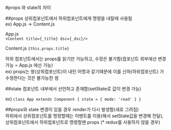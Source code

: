 #props 와 state의 차이


##props
상위컴포넌트에서 하위컴포넌트에게 명령을 내릴때 사용됨  
ex) App.js -> Content.js 

App.js  
``
    <Content title={_title} dsc={_dsc}/>
``  

Content.js 
``
 {this.props.title}
``

하위 컴포넌트에서는 props를 읽기만 가능하고, 수정은 불가함(컴포넌트 외부에선 변경 가능 = App.js <Conetne /> 에선 가능)  
ex) props는 왕(상위컴포넌트)이 내린 어명과 같기때문에 이를 신하(하위컴포넌트) 가 수정한다는 것은 불가능한 셈  


##state
컴포넌트 내부에서 선언하고 존재함(setState로 값이 변경 가능)  

ex)
``
class App extends Component {
    state = {
      mode: 'read'
    }
}
``

##props와 state
변경이 있을 경우 render가 다시 발생함(새로 그려짐)  
하위에서 상위컴포넌트를 명령할때는 이벤트를 이용(해서 setState값을 변경해 전달), 상위컴포넌트에서 하위컴포넌트로 명령할땐 props (* redux를 사용하지 않을 경우)  